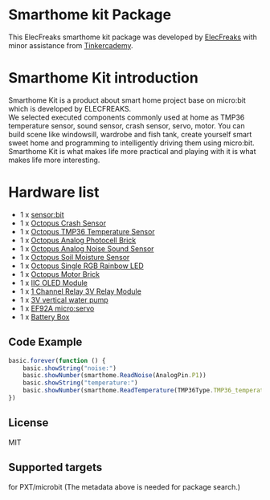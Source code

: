 # Smarthome kit Package
This ElecFreaks smarthome kit package was developed by [ElecFreaks](https://www.elecfreaks.com/) with minor assistance from [Tinkercademy](https://tinkercademy.com/).

# Smarthome Kit introduction
Smarthome Kit is a product about smart home project base on micro:bit which is developed by ELECFREAKS.      
We selected executed components commonly used at home as TMP36 temperature sensor, sound sensor, crash sensor, servo, motor. You can build scene like windowsill, wardrobe and fish tank, create yourself smart sweet home and programming to intelligently driving them using micro:bit.     
Smarthome Kit is what makes life more practical and playing with it is what makes life more interesting.  

# Hardware list
- 1 x [sensor:bit](https://www.elecfreaks.com/estore/elecfreaks-sensor-bit-for-micro-bit.html)
- 1 x [Octopus Crash Sensor](https://www.elecfreaks.com/estore/octopus-crash-sensor-brick.html)
- 1 x [Octopus TMP36 Temperature Sensor](https://www.elecfreaks.com/estore/octopus-temperature-sensor-brick-tmp36-analog-for-arduino-micro-bit.html)
- 1 x [Octopus Analog Photocell Brick](https://www.elecfreaks.com/estore/octopus-analog-photocell-brick-obphotocell.html)
- 1 x [Octopus Analog Noise Sound Sensor](https://www.elecfreaks.com/estore/octopus-analog-noise-sound-sensor-detection-module.html)
- 1 x [Octopus Soil Moisture Sensor](https://www.elecfreaks.com/estore/octopus-soil-moisture-sensor-brick.html)
- 1 x [Octopus Single RGB Rainbow LED](https://www.elecfreaks.com/estore/octopus-single-rgb-rainbow-led.html)  
- 1 x [Octopus Motor Brick](https://www.elecfreaks.com/estore/octopus-motor-brick.html)
- 1 x [IIC OLED Module](https://www.elecfreaks.com/estore/iic-oled.html)
- 1 x [1 Channel Relay 3V Relay Module](https://www.elecfreaks.com/estore/1-channel-relay-3v-relay-module-for-micro-bit.html)
- 1 x [3V vertical water pump](https://www.elecfreaks.com/estore/3v-vertical-water-pump.html)
- 1 x [EF92A micro:servo](https://www.elecfreaks.com/estore/ef92a-micro-servo-180-degrees-analog-servo-for-micro-bit.html)
- 1 x [Battery Box](https://www.elecfreaks.com/estore/exclusive-crystal-battery-box-2-x-aaa-batteries-for-micro-bit.html)

## Code Example
```JavaScript
basic.forever(function () {
    basic.showString("noise:")
    basic.showNumber(smarthome.ReadNoise(AnalogPin.P1))
    basic.showString("temperature:")
    basic.showNumber(smarthome.ReadTemperature(TMP36Type.TMP36_temperature_C, AnalogPin.P2))
})


```

## License
MIT

## Supported targets
for PXT/microbit (The metadata above is needed for package search.)


